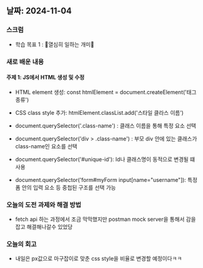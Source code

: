 ## 날짜: 2024-11-04

### 스크럼

-   학습 목표 1 : 🐜열심히 일하는 개미🐜

### 새로 배운 내용

#### 주제 1: JS에서 HTML 생성 및 수정

-   HTML element 생성: const htmlElement = document.createElement('태그 종류')

-   CSS class style 추가: htmlElement.classList.add('스타일 클라스 이름')

-   document.querySelector('.class-name') : 클래스 이름을 통해 특정 요소 선택

-   document.querySelector('div > .class-name') : 부모 div 안에 있는 클래스가 class-name인 요소를 선택

-   document.querySelector('#unique-id'): Id나 클래스명이 동적으로 변경될 떄 사용

-   document.querySelector('form#myForm input[name="username"]): 특정 폼 안의 입력 요소 등 중첩된 구조를 선택 가능

### 오늘의 도전 과제와 해결 방법

-   fetch api 하는 과정에서 조금 막막했지만 postman mock server을 통해서 감을 잡고 해결해나갈수 있었당

### 오늘의 회고

-   내일은 px값으로 마구잡이로 맞춘 css style을 비율로 변경할 예정이다ㅋㅋ
